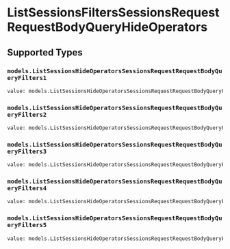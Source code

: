 # ListSessionsFiltersSessionsRequestRequestBodyQueryHideOperators


## Supported Types

### `models.ListSessionsHideOperatorsSessionsRequestRequestBodyQueryFilters1`

```python
value: models.ListSessionsHideOperatorsSessionsRequestRequestBodyQueryFilters1 = /* values here */
```

### `models.ListSessionsHideOperatorsSessionsRequestRequestBodyQueryFilters2`

```python
value: models.ListSessionsHideOperatorsSessionsRequestRequestBodyQueryFilters2 = /* values here */
```

### `models.ListSessionsHideOperatorsSessionsRequestRequestBodyQueryFilters3`

```python
value: models.ListSessionsHideOperatorsSessionsRequestRequestBodyQueryFilters3 = /* values here */
```

### `models.ListSessionsHideOperatorsSessionsRequestRequestBodyQueryFilters4`

```python
value: models.ListSessionsHideOperatorsSessionsRequestRequestBodyQueryFilters4 = /* values here */
```

### `models.ListSessionsHideOperatorsSessionsRequestRequestBodyQueryFilters5`

```python
value: models.ListSessionsHideOperatorsSessionsRequestRequestBodyQueryFilters5 = /* values here */
```

